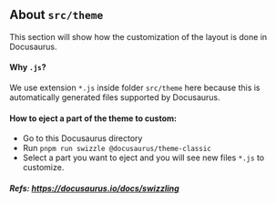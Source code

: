 ## About `src/theme`

This section will show how the customization of the layout is done in Docusaurus.

#### Why `.js`?
We use extension `*.js` inside folder `src/theme` here because this is automatically generated files supported by Docusaurus.

#### How to eject a part of the theme to custom:
- Go to this Docusaurus directory
- Run `pnpm run swizzle @docusaurus/theme-classic`
- Select a part you want to eject and you will see new files `*.js` to customize.


##### Refs: https://docusaurus.io/docs/swizzling
